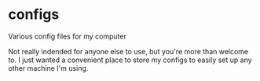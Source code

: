# configs
Various config files for my computer

Not really indended for anyone else to use, but you're more than welcome to. I just wanted a convenient place to store my configs to easily set up any other machine I'm using.
